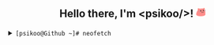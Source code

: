 <div align="center">
<h2 >Hello there, I'm &ltpsikoo/&gt! <img src="https://github.com/psikoo/psikoo/blob/main/assets/gif/partyblobcat.gif" width="20"></h2>
</div>
<details>
<summary><code>[psikoo@Github ~]# neofetch</code></summary>
<div>
<pre>
mmmmmmmmmmmmmmmmmmmmmmmmmmmmmmmmmmmmmmmmmmmmmmmmmmmmmmmmmmmmmmmmmmmmmmmmmmmmmmmmmmmmmmmmmmmmmmmmmmmmmmmmmmmmmmmmmmmmmmmmmmm
PPPPPPPPPPPPPPPPP                     iiii    ┌──psikoo@github────────────────────────────────────────────────────────┐
P::::::::::::::::P                   i::::i   ├──┰👤About me
P::::::PPPPPP:::::P                   iiii    │  ├──>🖊️Name > psikoo || psi
PP:::::P     P:::::P                          │  ├──>👫Pronouns > he || she || it
  P::::P     P:::::P   ssssssssss   iiiiiii   │  ├──>📅Birth > 3rd oct. 2005 (19)
  P::::P     P:::::P ss::::::::::s  i:::::i   │  ├──>🌍Residence > europe/spain/madrid
  P::::PPPPPP:::::Pss:::::::::::::s  i::::i   │  ├──>📖Language > en_US && es_ES
  P:::::::::::::PP s::::::ssss:::::s i::::i   │  └──>👷Ocupation > student
  P::::PPPPPPPPP    s:::::s  ssssss  i::::i   │
  P::::P              s::::::s       i::::i   ├──┰🌐Socials
  P::::P                 s::::::s    i::::i   │  ├──>💻Linktre > linktr.ee/psikoo
  P::::P           ssssss   s:::::s  i::::i   │  └──>💻Discord > @psikoo
PP::::::PP         s:::::ssss::::::si::::::i  │
P::::::::P         s::::::::::::::s i::::::i  ├──┰🔍System information
P::::::::P          s:::::::::::ss  i::::::i  │  ├──> 💻OS > Tiny10 || Arch
PPPPPPPPPP           sssssssssss    iiiiiiii  │  ├──> 🎥GPU > GeForce RTX 3080
                                              │  ├──> ⚙️CPU > i9-10900KF @ 3.70GHz
                                              │  └──> 💾RAM > 60GiB DDR4
                                              │
                                              │
                                              └──A──┘
                                              └──A──┘
                                              └──A──┘
                                              └──A──┘
                                              └──A──┘
                                              └──A──┘
                                              └──A──┘
                                              └──B──┘
                                              └──A──┘
                                              └──C──┘
                                              └──A──┘
                                              └──A──┘
</pre>
</div>
</details>
